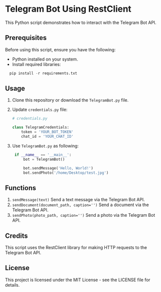 # Telegram Bot Using RestClient

This Python script demonstrates how to interact with the Telegram Bot API.

## Prerequisites

Before using this script, ensure you have the following:

- Python installed on your system.
- Install required libraries: 
```python
  pip install -r requirements.txt
```
## Usage

1. Clone this repository or download the `TelegramBot.py` file.

2. Update `credentials.py` file:

   ```python
   # credentials.py

   class TelegramCredentials:
       token = 'YOUR_BOT_TOKEN'
       chat_id = 'YOUR_CHAT_ID'
   ```
3. Use `TelegramBot.py` as following:
   ```python
    if __name__ == '__main__':
        bot = TelegramBot()

        bot.sendMessage('Hello, World!')
        bot.sendPhoto('/home/Desktop/test.jpg')
   ```
## Functions
1. `sendMessage(text)` Send a text message via the Telegram Bot API.
2. `sendDocument(document_path, caption='')` Send a document via the Telegram Bot API.
3. `sendPhoto(photo_path, caption='')` Send a photo via the Telegram Bot API.


## Credits
This script uses the RestClient library for making HTTP requests to the Telegram Bot API.

## License
This project is licensed under the MIT License - see the LICENSE file for details.